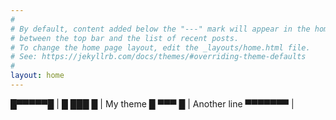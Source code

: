 ```yaml
---
#
# By default, content added below the "---" mark will appear in the home page
# between the top bar and the list of recent posts.
# To change the home page layout, edit the _layouts/home.html file.
# See: https://jekyllrb.com/docs/themes/#overriding-theme-defaults
#
layout: home
---
```


<div class="vcard">
█▀▀▀▀▀█  |
█ ███ █  |  My theme
█ ▀▀▀ █  |  Another line
▀▀▀▀▀▀▀  |
</div>